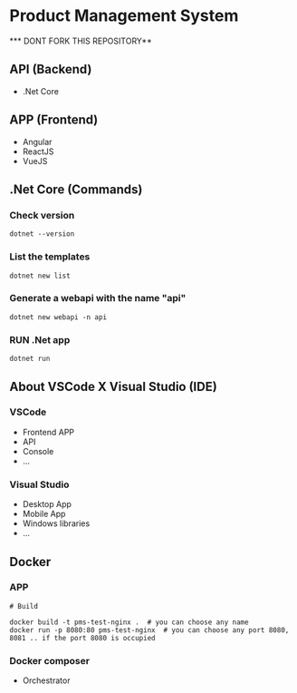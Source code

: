 # Product Management System

*** DONT FORK THIS REPOSITORY**

## API (Backend)

- .Net Core


## APP (Frontend)

- Angular
- ReactJS
- VueJS

## .Net Core (Commands)

### Check version
```shell
dotnet --version
```

### List the templates
```shell
dotnet new list
```

### Generate a webapi with the name "api"
```shell
dotnet new webapi -n api
```

### RUN .Net app
```shell
dotnet run
```

## About VSCode X Visual Studio (IDE)

### VSCode
- Frontend APP
- API
- Console
- ...


### Visual Studio 
- Desktop App
- Mobile App
- Windows libraries 
- ...


## Docker 

### APP
```shell
# Build

docker build -t pms-test-nginx .  # you can choose any name
docker run -p 8080:80 pms-test-nginx  # you can choose any port 8080, 8081 .. if the port 8080 is occupied

```

### Docker composer

- Orchestrator 